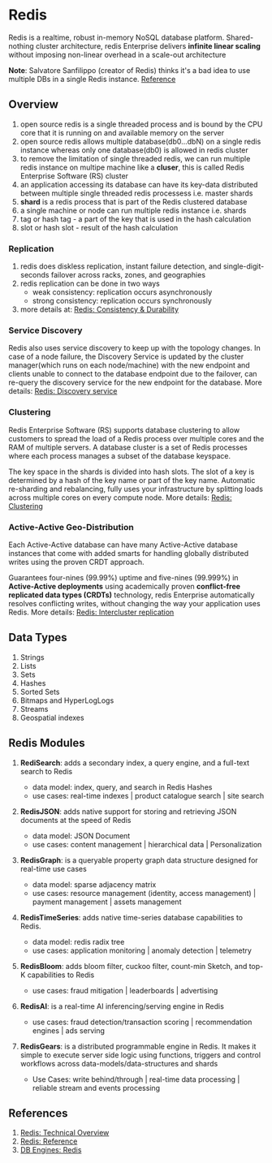 # Redis

Redis is a realtime, robust in-memory NoSQL database platform. Shared-nothing cluster architecture, redis Enterprise delivers **infinite linear scaling** without imposing non-linear overhead in a scale-out architecture

**Note**: Salvatore Sanfilippo (creator of Redis) thinks it's a bad idea to use multiple DBs in a single Redis instance. [Reference](https://groups.google.com/g/redis-db/c/vS5wX8X4Cjg?pli=1)

## Overview
1. open source redis is a single threaded process and is bound by the CPU core that it is running on and available memory on the server
2. open source redis allows multiple database(db0...dbN) on a single redis instance whereas only one database(db0) is allowed in redis cluster
3. to remove the limitation of single threaded redis, we can run multiple redis instance on multipe machine like a **cluser**, this is called Redis Enterprise Software (RS) cluster
4. an application accessing its database can have its key-data distributed between multiple single threaded redis processess i.e. master shards
5. **shard** is a redis process that is part of the Redis clustered database
6. a single machine or node can run multiple redis instance i.e. shards
7. tag or hash tag - a part of the key that is used in the hash calculation
8. slot or hash slot - result of the hash calculation

### Replication
1. redis does diskless replication, instant failure detection, and single-digit-seconds failover across racks, zones, and geographies
2. redis replication can be done in two ways
   - weak consistency: replication occurs asynchronously
   - strong consistency: replication occurs synchronously
3. more details at: [Redis: Consistency & Durability](https://docs.redis.com/latest/rs/concepts/data-access/consistency-durability/)

### Service Discovery
Redis also uses service discovery to keep up with the topology changes. In case of a node failure, the Discovery Service is updated by the cluster manager(which runs on each node/machine) with the new endpoint and clients unable to connect to the database endpoint due to the failover, can re-query the discovery service for the new endpoint for the database. More details: [Redis: Discovery service](https://docs.redis.com/latest/rs/concepts/data-access/discovery-service/)

### Clustering
Redis Enterprise Software (RS) supports database clustering to allow customers to spread the load of a Redis process over multiple cores and the RAM of multiple servers. A database cluster is a set of Redis processes where each process manages a subset of the database keyspace.

The key space in the shards is divided into hash slots. The slot of a key is determined by a hash of the key name or part of the key name. Automatic re-sharding and rebalancing, fully uses your infrastructure by splitting loads across multiple cores on every compute node. More details: [Redis: Clustering](https://docs.redis.com/latest/rs/concepts/high-availability/clustering/)

### Active-Active Geo-Distribution
Each Active-Active database can have many Active-Active database instances that come with added smarts for handling globally distributed writes using the proven CRDT approach.

Guarantees four-nines (99.99%) uptime and five-nines (99.999%) in **Active-Active deployments** using academically proven **conflict-free replicated data types (CRDTs)** technology, redis Enterprise automatically resolves conflicting writes, without changing the way your application uses Redis. More details: [Redis: Intercluster replication](https://docs.redis.com/latest/rs/concepts/intercluster-replication/)

## Data Types

1. Strings
2. Lists
3. Sets
4. Hashes
5. Sorted Sets
6. Bitmaps and HyperLogLogs
7. Streams
8. Geospatial indexes

## Redis Modules

1. **RediSearch**: adds a secondary index, a query engine, and a full-text search to Redis
   - data model: index, query, and search in Redis Hashes
   - use cases: real-time indexes | product catalogue search | site search

2. **RedisJSON**: adds native support for storing and retrieving JSON documents at the speed of Redis
   - data model: JSON Document
   - use cases: content management | hierarchical data | Personalization

3. **RedisGraph**: is a queryable property graph data structure designed for real-time use cases
   - data model: sparse adjacency matrix
   - use cases: resource management (identity, access management) | payment management | assets management

4. **RedisTimeSeries**: adds native time-series database capabilities to Redis.
   - data model: redis radix tree
   - use cases: application monitoring | anomaly detection | telemetry

5. **RedisBloom**: adds bloom filter, cuckoo filter, count-min Sketch, and top-K capabilities to Redis
   - use cases: fraud mitigation | leaderboards | advertising

6. **RedisAI**: is a real-time AI inferencing/serving engine in Redis
   - use cases: fraud detection/transaction scoring | recommendation engines | ads serving

7. **RedisGears**: is a distributed programmable engine in Redis. It makes it simple to execute server side logic using functions, triggers and control workflows across data-models/data-structures and shards
   - Use Cases: write behind/through | real-time data processing | reliable stream and events processing

## References

1. [Redis: Technical Overview](https://docs.redis.com/latest/rs/technology-behind-redis-enterprise/)
2. [Redis: Reference](https://redis.io/docs/reference/)
3. [DB Engines: Redis](https://db-engines.com/en/system/Redis)
